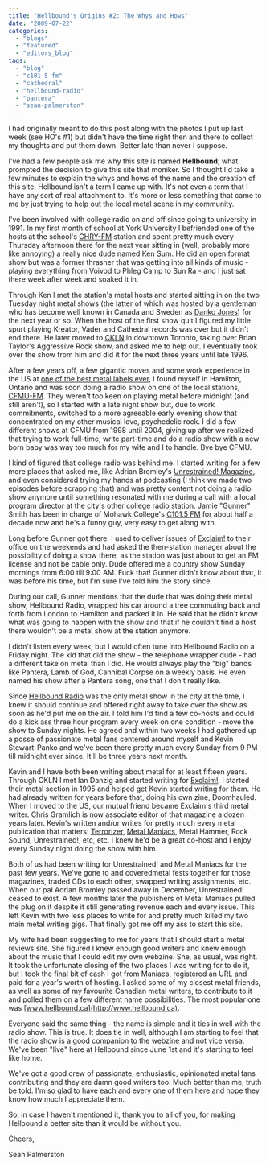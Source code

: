 ```yaml
---
title: "Hellbound's Origins #2: The Whys and Hows"
date: "2009-07-22"
categories: 
  - "blogs"
  - "featured"
  - "editors_blog"
tags: 
  - "blog"
  - "c101-5-fm"
  - "cathedral"
  - "hellbound-radio"
  - "pantera"
  - "sean-palmerston"
---
```


I had originally meant to do this post along with the photos I put up last week (see HO's #1) but didn't have the time right then and there to collect my thoughts and put them down. Better late than never I suppose.

I've had a few people ask me why this site is named **Hellbound**; what prompted the decision to give this site that moniker. So I thought I'd take a few minutes to explain the whys and hows of the name and the creation of this site. Hellbound isn't a term I came up with. It's not even a term that I have any sort of real attachment to. It's more or less something that came to me by just trying to help out the local metal scene in my community.

I've been involved with college radio on and off since going to university in 1991. In my first month of school at York University I befriended one of the hosts at the school's [CHRY\-FM](http://www.chry.fm/) station and spent pretty much every Thursday afternoon there for the next year sitting in (well, probably more like annoying) a really nice dude named Ken Sum. He did an open format show but was a former thrasher that was getting into all kinds of music - playing everything from Voivod to Phleg Camp to Sun Ra - and I just sat there week after week and soaked it in.

Through Ken I met the station's metal hosts and started sitting in on the two Tuesday night metal shows (the latter of which was hosted by a gentleman who has become well known in Canada and Sweden as [Danko Jones](http://www.myspace.com/dankojones)) for the next year or so. When the host of the first show quit I figured my little spurt playing Kreator, Vader and Cathedral records was over but it didn't end there. He later moved to [CKLN](http://www.ckln.fm/) in downtown Toronto, taking over Brian Taylor's Aggressive Rock show, and asked me to help out. I eventually took over the show from him and did it for the next three years until late 1996.

After a few years off, a few gigantic moves and some work experience in the US at [one of the best metal labels ever](http://www.relapse.com), I found myself in Hamilton, Ontario and was soon doing a radio show on one of the local stations, [CFMU\-FM](http://cfmu.msumcmaster.ca/). They weren't too keen on playing metal before midnight (and still aren't), so I started with a late night show but, due to work commitments, switched to a more agreeable early evening show that concentrated on my other musical love, psychedelic rock. I did a few different shows at CFMU from 1998 until 2004, giving up after we realized that trying to work full-time, write part-time and do a radio show with a new born baby was way too much for my wife and I to handle. Bye bye CFMU.

I kind of figured that college radio was behind me. I started writing for a few more places that asked me, like Adrian Bromley's [Unrestrained! Magazine](http://www.unrestrainedmag.com/), and even considered trying my hands at podcasting (I think we made two episodes before scrapping that) and was pretty content not doing a radio show anymore until something resonated with me during a call with a local program director at the city's other college radio station. Jamie "Gunner" Smith has been in charge of Mohawk College's [C101.5 FM](http://www.mohawkcollege.ca/msa/cioi/frames.htm) for about half a decade now and he's a funny guy, very easy to get along with.

Long before Gunner got there, I used to deliver issues of [Exclaim!](http://www.exclaim.ca) to their office on the weekends and had asked the then-station manager about the possibility of doing a show there, as the station was just about to get an FM license and not be cable only. Dude offered me a country show Sunday mornings from 6:00 till 9:00 AM. Fuck that! Gunner didn't know about that, it was before his time, but I'm sure I've told him the story since.

During our call, Gunner mentions that the dude that was doing their metal show, Hellbound Radio, wrapped his car around a tree commuting back and forth from London to Hamilton and packed it in. He said that he didn't know what was going to happen with the show and that if he couldn't find a host there wouldn't be a metal show at the station anymore.

I didn't listen every week, but I would often tune into Hellbound Radio on a Friday night. The kid that did the show - the telephone wrapper dude - had a different take on metal than I did. He would always play the "big" bands like Pantera, Lamb of God, Cannibal Corpse on a weekly basis. He even named his show after a Pantera song, one that I don't really like.

Since [Hellbound Radio](http://www.myspace.com/hellboundradio) was the only metal show in the city at the time, I knew it should continue and offered right away to take over the show as soon as he'd put me on the air. I told him I'd find a few co-hosts and could do a kick ass three hour program every week on one condition - move the show to Sunday nights. He agreed and within two weeks I had gathered up a posse of passionate metal fans centered around myself and Kevin Stewart-Panko and we've been there pretty much every Sunday from 9 PM till midnight ever since. It'll be three years next month.

Kevin and I have both been writing about metal for at least fifteen years. Through CKLN I met Ian Danzig and started writing for [Exclaim!](http://www.exclaim.ca). I started their metal section in 1995 and helped get Kevin started writing for them. He had already written for years before that, doing his own zine, Doomhauled. When I moved to the US, our mutual friend became Exclaim's third metal writer. Chris Gramlich is now associate editor of that magazine a dozen years later. Kevin's written and/or writes for pretty much every metal publication that matters: [Terrorizer](http://www.terrorizer.com), [Metal Maniacs](http://www.metalmaniacs.com), Metal Hammer, Rock Sound, Unrestrained!, etc, etc. I knew he'd be a great co-host and I enjoy every Sunday night doing the show with him.

Both of us had been writing for Unrestrained! and Metal Maniacs for the past few years. We've gone to and coveredmetal fests together for those magazines, traded CDs to each other, swapped writing assignments, etc. When our pal Adrian Bromley passed away in December, Unrestrained! ceased to exist. A few months later the publishers of Metal Maniacs pulled the plug on it despite it still generating revenue each and every issue. This left Kevin with two less places to write for and pretty much killed my two main metal writing gigs. That finally got me off my ass to start this site.

My wife had been suggesting to me for years that I should start a metal reviews site. She figured I knew enough good writers and knew enough about the music that I could edit my own webzine. She, as usual, was right. It took the unfortunate closing of the two places I was writing for to do it, but I took the final bit of cash I got from Maniacs, registered an URL and paid for a year's worth of hosting. I asked some of my closest metal friends, as well as some of my favourite Canadian metal writers, to contribute to it and polled them on a few different name possibilities. The most popular one was [www.hellbound.ca](http://www.hellbound.ca).

Everyone said the same thing - the name is simple and it ties in well with the radio show. This is true. It does tie in well, although I am starting to feel that the radio show is a good companion to the webzine and not vice versa. We've been "live" here at Hellbound since June 1st and it's starting to feel like home.

We've got a good crew of passionate, enthusiastic, opinionated metal fans contributing and they are damn good writers too. Much better than me, truth be told. I'm so glad to have each and every one of them here and hope they know how much I appreciate them.

So, in case I haven't mentioned it, thank you to all of you, for making Hellbound a better site than it would be without you.

Cheers,

Sean Palmerston
